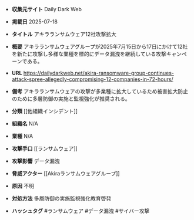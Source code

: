 - **収集元サイト**
Daily Dark Web

- **掲載日**
2025-07-18

- **タイトル**
アキラランサムウェア12社攻撃拡大

- **概要**
アキラランサムウェアグループが2025年7月15日から17日にかけて12社を新たに攻撃し多様な業種を標的にデータ漏洩を継続している攻撃キャンペーンである。

- **URL**
https://dailydarkweb.net/akira-ransomware-group-continues-attack-spree-allegedly-compromising-12-companies-in-72-hours/

- **備考**
アキラランサムウェアの攻撃が多業種に拡大しているため被害拡大防止のために多層防御の実施と監視強化が推奨される。

- **分類**
[[他組織インシデント]]

- **組織名**
N/A

- **業種**
N/A

- **攻撃手口**
[[ランサムウェア]]

- **攻撃影響**
データ漏洩

- **脅威アクター**
[[Akiraランサムウェアグループ]]

- **原因**
不明

- **対処方法**
多層防御の実施監視強化教育啓発

- **ハッシュタグ**
#ランサムウェア #データ漏洩 #サイバー攻撃
